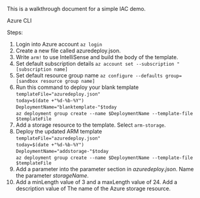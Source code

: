 This is a walkthrough document for a simple IAC demo. <br/>

Azure CLI

Steps:
 1. Login into Azure account
    `az login`
 2. Create a new file called azuredeploy.json.
 3. Write `arm!` to use IntelliSense and build the body of the template.
 4. Set default subscription details
    `az account set --subscription "[subscription name]`
 5. Set default resource group name
    `az configure --defaults group=[sandbox resource group name]`
 6. Run this command to deploy your blank template <br>
   `templateFile="azuredeploy.json"` <br>
   `today=$(date +"%d-%b-%Y")` <br>
   `DeploymentName="blanktemplate-"$today` <br>
   `az deployment group create --name $DeploymentName --template-file $templateFile`
 7. Add a storage resource to the template. Select `arm-storage`.
 8. Deploy the updated ARM template <br>
   `templateFile="azuredeploy.json"` <br>
   `today=$(date +"%d-%b-%Y")` <br>
   `DeploymentName="addstorage-"$today` <br>
   `az deployment group create --name $DeploymentName --template-file $templateFile`
 9. Add a parameter into the parameter section in *azuredeploy.json*. Name the parameter *storageName*.
 10. Add a minLength value of 3 and a maxLength value of 24. Add a description value of The name of the Azure storage resource.